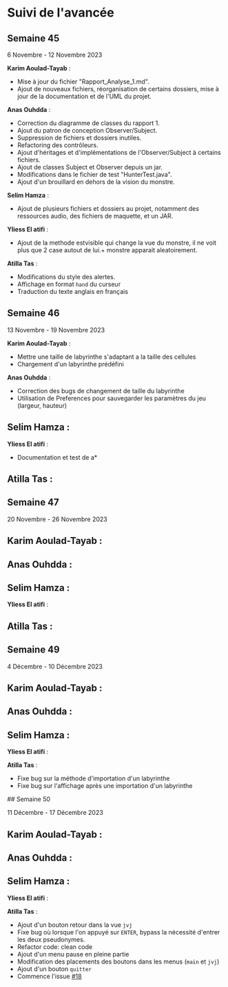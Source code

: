 # Suivi de l'avancée

## Semaine 45

6 Novembre - 12 Novembre 2023

**Karim Aoulad-Tayab** :
- Mise à jour du fichier "Rapport_Analyse_1.md".
- Ajout de nouveaux fichiers, réorganisation de certains dossiers, mise à jour de la documentation et de l'UML du projet.

**Anas Ouhdda** :
- Correction du diagramme de classes du rapport 1.
- Ajout du patron de conception Observer/Subject.
- Suppression de fichiers et dossiers inutiles.
- Refactoring des contrôleurs.
- Ajout d'héritages et d'implémentations de l'Observer/Subject à certains fichiers.
- Ajout de classes Subject et Observer depuis un jar.
- Modifications dans le fichier de test "HunterTest.java".
- Ajout d'un brouillard en dehors de la vision du monstre.

**Selim Hamza** :
- Ajout de plusieurs fichiers et dossiers au projet, notamment des ressources audio, des fichiers de maquette, et un JAR.

**Yliess El atifi** :
- Ajout de la methode estvisible qui change la vue du monstre, il ne voit plus que 2 case autout de lui.+ monstre apparait aleatoirement.

**Atilla Tas** :
- Modifications du style des alertes.
- Affichage en format `hand` du curseur
- Traduction du texte anglais en français

## Semaine 46

13 Novembre - 19 Novembre 2023

**Karim Aoulad-Tayab** :
- Mettre une taille de labyrinthe s'adaptant a la taille des cellules
- Chargement d'un labyrinthe prédéfini

**Anas Ouhdda** :
- Correction des bugs de changement de taille du labyrinthe
- Utilisation de Preferences pour sauvegarder les paramètres du jeu (largeur, hauteur)

**Selim Hamza** :
- 

**Yliess El atifi** : 
- Documentation et test de a*

**Atilla Tas** :
- 

## Semaine 47

20 Novembre - 26 Novembre 2023

**Karim Aoulad-Tayab** :
- 

**Anas Ouhdda** :
- 

**Selim Hamza** :
- 

**Yliess El atifi** : 


**Atilla Tas** :
- 

## Semaine 49

4 Décembre - 10 Décembre 2023

**Karim Aoulad-Tayab** :
- 

**Anas Ouhdda** :
- 

**Selim Hamza** :
- 

**Yliess El atifi** : 


**Atilla Tas** :
- Fixe bug sur la méthode d'importation d'un labyrinthe
- Fixe bug sur l'affichage après une importation d'un labyrinthe

## Semaine 50

11 Décembre - 17 Décembre 2023

**Karim Aoulad-Tayab** :
- 

**Anas Ouhdda** :
- 

**Selim Hamza** :
- 

**Yliess El atifi** : 


**Atilla Tas** :
- Ajout d'un bouton retour dans la vue `jvj`
- Fixe bug où lorsque l'on appuyé sur `ENTER`, bypass la nécessité d'entrer les deux pseudonymes.
- Refactor code: clean code
- Ajout d'un menu pause en pleine partie
- Modification des placements des boutons dans les menus (`main` et `jvj`)
- Ajout d'un bouton `quitter`
- Commence l'issue [#18](https://gitlab.univ-lille.fr/sae302/2023/J3_SAE3A/-/issues/18)